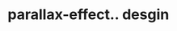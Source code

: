 # parallax-effect.. desgin                                                                                                                                                                                                                                                                     
